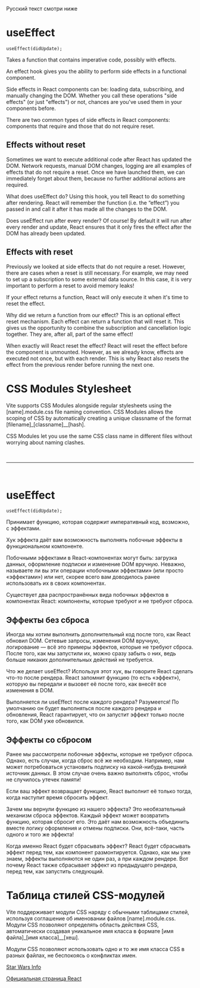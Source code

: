 Русский текст смотри ниже

# useEffect

```
useEffect(didUpdate);
```
Takes a function that contains imperative code, possibly with effects.

An effect hook gives you the ability to perform side effects in a functional component.

Side effects in React components can be: loading data, subscribing, and manually changing the DOM. Whether you call these operations "side effects" (or just "effects") or not, chances are you've used them in your components before.

There are two common types of side effects in React components: components that require and those that do not require reset.

## Effects without reset

Sometimes we want to execute additional code after React has updated the DOM. Network requests, manual DOM changes, logging are all examples of effects that do not require a reset. Once we have launched them, we can immediately forget about them, because no further additional actions are required.

What does useEffect do? Using this hook, you tell React to do something after rendering. React will remember the function (i.e. the “effect”) you passed in and call it after it has made all the changes to the DOM.

Does useEffect run after every render? Of course! By default it will run after every render and update, React ensures that it only fires the effect after the DOM has already been updated.

## Effects with reset

Previously we looked at side effects that do not require a reset. However, there are cases when a reset is still necessary. For example, we may need to set up a subscription to some external data source. In this case, it is very important to perform a reset to avoid memory leaks!

If your effect returns a function, React will only execute it when it's time to reset the effect.

Why did we return a function from our effect? This is an optional effect reset mechanism. Each effect can return a function that will reset it. This gives us the opportunity to combine the subscription and cancellation logic together. They are, after all, part of the same effect!

When exactly will React reset the effect? React will reset the effect before the component is unmounted. However, as we already know, effects are executed not once, but with each render. This is why React also resets the effect from the previous render before running the next one.

# CSS Modules Stylesheet

Vite supports CSS Modules alongside regular stylesheets using the [name].module.css file naming convention. CSS Modules allows the scoping of CSS by automatically creating a unique classname of the format [filename]\_[classname]\_\_[hash].

CSS Modules let you use the same CSS class name in different files without worrying about naming clashes. 

<br/><hr/><br/>

# useEffect

```
useEffect(didUpdate);
```
Принимает функцию, которая содержит императивный код, возможно, с эффектами.

Хук эффекта даёт вам возможность выполнять побочные эффекты в функциональном компоненте.

Побочными эффектами в React-компонентах могут быть: загрузка данных, оформление подписки и изменение DOM вручную. Неважно, называете ли вы эти операции «побочными эффектами» (или просто «эффектами») или нет, скорее всего вам доводилось ранее использовать их в своих компонентах.

Существует два распространённых вида побочных эффектов в компонентах React: компоненты, которые требуют и не требуют сброса.

## Эффекты без сброса

Иногда мы хотим выполнить дополнительный код после того, как React обновил DOM. Сетевые запросы, изменения DOM вручную, логирование — всё это примеры эффектов, которые не требуют сброса. После того, как мы запустили их, можно сразу забыть о них, ведь больше никаких дополнительных действий не требуется. 

Что же делает useEffect? Используя этот хук, вы говорите React сделать что-то после рендера. React запомнит функцию (то есть «эффект»), которую вы передали и вызовет её после того, как внесёт все изменения в DOM. 

Выполняется ли useEffect после каждого рендера? Разумеется! По умолчанию он будет выполняться после каждого рендера и обновления, React гарантирует, что он запустит эффект только после того, как DOM уже обновился.

## Эффекты со сбросом

Ранее мы рассмотрели побочные эффекты, которые не требуют сброса. Однако, есть случаи, когда сброс всё же необходим. Например, нам может потребоваться установить подписку на какой-нибудь внешний источник данных. В этом случае очень важно выполнять сброс, чтобы не случилось утечек памяти! 

Если ваш эффект возвращает функцию, React выполнит её только тогда, когда наступит время сбросить эффект.

Зачем мы вернули функцию из нашего эффекта? Это необязательный механизм сброса эффектов. Каждый эффект может возвратить функцию, которая сбросит его. Это даёт нам возможность объединить вместе логику оформления и отмены подписки. Они, всё-таки, часть одного и того же эффекта!

Когда именно React будет сбрасывать эффект? React будет сбрасывать эффект перед тем, как компонент размонтируется. Однако, как мы уже знаем, эффекты выполняются не один раз, а при каждом рендере. Вот почему React также сбрасывает эффект из предыдущего рендера, перед тем, как запустить следующий.

# Таблица стилей CSS-модулей

Vite поддерживает модули CSS наряду с обычными таблицами стилей, используя соглашение об именовании файлов [name].module.css. Модули CSS позволяют определять область действия CSS, автоматически создавая уникальное имя класса в формате [имя файла]\_[имя класса]\_\_[хеш].

Модули CSS позволяют использовать одно и то же имя класса CSS в разных файлах, не беспокоясь о конфликтах имен.

<a href="https://sw-info-api.herokuapp.com/swagger-ui.html" target="_blank">Star Wars Info</a>

<a href="https://react.dev/" target="_blank">Официальная страница React</a>